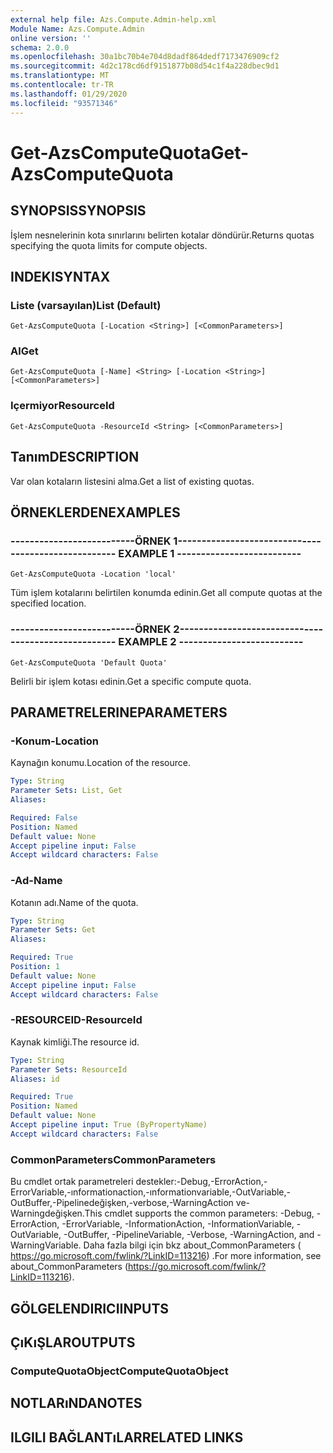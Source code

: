 ```yaml
---
external help file: Azs.Compute.Admin-help.xml
Module Name: Azs.Compute.Admin
online version: ''
schema: 2.0.0
ms.openlocfilehash: 30a1bc70b4e704d8dadf864dedf7173476909cf2
ms.sourcegitcommit: 4d2c178cd6df9151877b08d54c1f4a228dbec9d1
ms.translationtype: MT
ms.contentlocale: tr-TR
ms.lasthandoff: 01/29/2020
ms.locfileid: "93571346"
---
```

# <span data-ttu-id="88f34-101">Get-AzsComputeQuota</span><span class="sxs-lookup"><span data-stu-id="88f34-101">Get-AzsComputeQuota</span></span>

## <span data-ttu-id="88f34-102">SYNOPSIS</span><span class="sxs-lookup"><span data-stu-id="88f34-102">SYNOPSIS</span></span>
<span data-ttu-id="88f34-103">İşlem nesnelerinin kota sınırlarını belirten kotalar döndürür.</span><span class="sxs-lookup"><span data-stu-id="88f34-103">Returns quotas specifying the quota limits for compute objects.</span></span>

## <span data-ttu-id="88f34-104">INDEKI</span><span class="sxs-lookup"><span data-stu-id="88f34-104">SYNTAX</span></span>

### <span data-ttu-id="88f34-105">Liste (varsayılan)</span><span class="sxs-lookup"><span data-stu-id="88f34-105">List (Default)</span></span>
```
Get-AzsComputeQuota [-Location <String>] [<CommonParameters>]
```

### <span data-ttu-id="88f34-106">Al</span><span class="sxs-lookup"><span data-stu-id="88f34-106">Get</span></span>
```
Get-AzsComputeQuota [-Name] <String> [-Location <String>] [<CommonParameters>]
```

### <span data-ttu-id="88f34-107">Içermiyor</span><span class="sxs-lookup"><span data-stu-id="88f34-107">ResourceId</span></span>
```
Get-AzsComputeQuota -ResourceId <String> [<CommonParameters>]
```

## <span data-ttu-id="88f34-108">Tanım</span><span class="sxs-lookup"><span data-stu-id="88f34-108">DESCRIPTION</span></span>
<span data-ttu-id="88f34-109">Var olan kotaların listesini alma.</span><span class="sxs-lookup"><span data-stu-id="88f34-109">Get a list of existing quotas.</span></span>

## <span data-ttu-id="88f34-110">ÖRNEKLERDEN</span><span class="sxs-lookup"><span data-stu-id="88f34-110">EXAMPLES</span></span>

### <span data-ttu-id="88f34-111">--------------------------ÖRNEK 1--------------------------</span><span class="sxs-lookup"><span data-stu-id="88f34-111">-------------------------- EXAMPLE 1 --------------------------</span></span>
```
Get-AzsComputeQuota -Location 'local'
```

<span data-ttu-id="88f34-112">Tüm işlem kotalarını belirtilen konumda edinin.</span><span class="sxs-lookup"><span data-stu-id="88f34-112">Get all compute quotas at the specified location.</span></span>

### <span data-ttu-id="88f34-113">--------------------------ÖRNEK 2--------------------------</span><span class="sxs-lookup"><span data-stu-id="88f34-113">-------------------------- EXAMPLE 2 --------------------------</span></span>
```
Get-AzsComputeQuota 'Default Quota'
```

<span data-ttu-id="88f34-114">Belirli bir işlem kotası edinin.</span><span class="sxs-lookup"><span data-stu-id="88f34-114">Get a specific compute quota.</span></span>

## <span data-ttu-id="88f34-115">PARAMETRELERINE</span><span class="sxs-lookup"><span data-stu-id="88f34-115">PARAMETERS</span></span>

### <span data-ttu-id="88f34-116">-Konum</span><span class="sxs-lookup"><span data-stu-id="88f34-116">-Location</span></span>
<span data-ttu-id="88f34-117">Kaynağın konumu.</span><span class="sxs-lookup"><span data-stu-id="88f34-117">Location of the resource.</span></span>

```yaml
Type: String
Parameter Sets: List, Get
Aliases: 

Required: False
Position: Named
Default value: None
Accept pipeline input: False
Accept wildcard characters: False
```

### <span data-ttu-id="88f34-118">-Ad</span><span class="sxs-lookup"><span data-stu-id="88f34-118">-Name</span></span>
<span data-ttu-id="88f34-119">Kotanın adı.</span><span class="sxs-lookup"><span data-stu-id="88f34-119">Name of the quota.</span></span>

```yaml
Type: String
Parameter Sets: Get
Aliases: 

Required: True
Position: 1
Default value: None
Accept pipeline input: False
Accept wildcard characters: False
```

### <span data-ttu-id="88f34-120">-RESOURCEID</span><span class="sxs-lookup"><span data-stu-id="88f34-120">-ResourceId</span></span>
<span data-ttu-id="88f34-121">Kaynak kimliği.</span><span class="sxs-lookup"><span data-stu-id="88f34-121">The resource id.</span></span>

```yaml
Type: String
Parameter Sets: ResourceId
Aliases: id

Required: True
Position: Named
Default value: None
Accept pipeline input: True (ByPropertyName)
Accept wildcard characters: False
```

### <span data-ttu-id="88f34-122">CommonParameters</span><span class="sxs-lookup"><span data-stu-id="88f34-122">CommonParameters</span></span>
<span data-ttu-id="88f34-123">Bu cmdlet ortak parametreleri destekler:-Debug,-ErrorAction,-ErrorVariable,-ınformationaction,-ınformationvariable,-OutVariable,-OutBuffer,-Pipelinedeğişken,-verbose,-WarningAction ve-Warningdeğişken.</span><span class="sxs-lookup"><span data-stu-id="88f34-123">This cmdlet supports the common parameters: -Debug, -ErrorAction, -ErrorVariable, -InformationAction, -InformationVariable, -OutVariable, -OutBuffer, -PipelineVariable, -Verbose, -WarningAction, and -WarningVariable.</span></span> <span data-ttu-id="88f34-124">Daha fazla bilgi için bkz about_CommonParameters ( https://go.microsoft.com/fwlink/?LinkID=113216) .</span><span class="sxs-lookup"><span data-stu-id="88f34-124">For more information, see about_CommonParameters (https://go.microsoft.com/fwlink/?LinkID=113216).</span></span>

## <span data-ttu-id="88f34-125">GÖLGELENDIRICI</span><span class="sxs-lookup"><span data-stu-id="88f34-125">INPUTS</span></span>

## <span data-ttu-id="88f34-126">ÇıKıŞLAR</span><span class="sxs-lookup"><span data-stu-id="88f34-126">OUTPUTS</span></span>

### <span data-ttu-id="88f34-127">ComputeQuotaObject</span><span class="sxs-lookup"><span data-stu-id="88f34-127">ComputeQuotaObject</span></span>

## <span data-ttu-id="88f34-128">NOTLARıNDA</span><span class="sxs-lookup"><span data-stu-id="88f34-128">NOTES</span></span>

## <span data-ttu-id="88f34-129">ILGILI BAĞLANTıLAR</span><span class="sxs-lookup"><span data-stu-id="88f34-129">RELATED LINKS</span></span>

